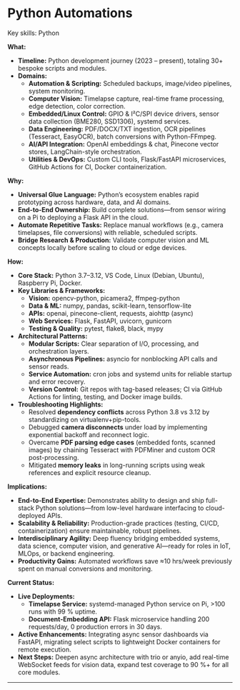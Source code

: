 # Python Automations

Key skills: Python

**What:**

- **Timeline:** Python development journey (2023 – present), totaling 30+ bespoke scripts and modules.
- **Domains:**
    - **Automation & Scripting:** Scheduled backups, image/video pipelines, system monitoring.
    - **Computer Vision:** Timelapse capture, real-time frame processing, edge detection, color correction.
    - **Embedded/Linux Control:** GPIO & I²C/SPI device drivers, sensor data collection (BME280, SSD1306), systemd services.
    - **Data Engineering:** PDF/DOCX/TXT ingestion, OCR pipelines (Tesseract, EasyOCR), batch conversions with Python-FFmpeg.
    - **AI/API Integration:** OpenAI embeddings & chat, Pinecone vector stores, LangChain-style orchestration.
    - **Utilities & DevOps:** Custom CLI tools, Flask/FastAPI microservices, GitHub Actions for CI, Docker containerization.

**Why:**

- **Universal Glue Language:** Python’s ecosystem enables rapid prototyping across hardware, data, and AI domains.
- **End-to-End Ownership:** Build complete solutions—from sensor wiring on a Pi to deploying a Flask API in the cloud.
- **Automate Repetitive Tasks:** Replace manual workflows (e.g., camera timelapses, file conversions) with reliable, scheduled scripts.
- **Bridge Research & Production:** Validate computer vision and ML concepts locally before scaling to cloud or edge devices.

**How:**

- **Core Stack:** Python 3.7–3.12, VS Code, Linux (Debian, Ubuntu), Raspberry Pi, Docker.
- **Key Libraries & Frameworks:**
    - **Vision:** opencv-python, picamera2, ffmpeg-python
    - **Data & ML:** numpy, pandas, scikit-learn, tensorflow-lite
    - **APIs:** openai, pinecone-client, requests, aiohttp (async)
    - **Web Services:** Flask, FastAPI, uvicorn, gunicorn
    - **Testing & Quality:** pytest, flake8, black, mypy
- **Architectural Patterns:**
    - **Modular Scripts:** Clear separation of I/O, processing, and orchestration layers.
    - **Asynchronous Pipelines:** asyncio for nonblocking API calls and sensor reads.
    - **Service Automation:** cron jobs and systemd units for reliable startup and error recovery.
    - **Version Control:** Git repos with tag-based releases; CI via GitHub Actions for linting, testing, and Docker image builds.
- **Troubleshooting Highlights:**
    - Resolved **dependency conflicts** across Python 3.8 vs 3.12 by standardizing on virtualenv+pip-tools.
    - Debugged **camera disconnects** under load by implementing exponential backoff and reconnect logic.
    - Overcame **PDF parsing edge cases** (embedded fonts, scanned images) by chaining Tesseract with PDFMiner and custom OCR post-processing.
    - Mitigated **memory leaks** in long-running scripts using weak references and explicit resource cleanup.

**Implications:**

- **End-to-End Expertise:** Demonstrates ability to design and ship full-stack Python solutions—from low-level hardware interfacing to cloud-deployed APIs.
- **Scalability & Reliability:** Production-grade practices (testing, CI/CD, containerization) ensure maintainable, robust pipelines.
- **Interdisciplinary Agility:** Deep fluency bridging embedded systems, data science, computer vision, and generative AI—ready for roles in IoT, MLOps, or backend engineering.
- **Productivity Gains:** Automated workflows save ≈10 hrs/week previously spent on manual conversions and monitoring.

**Current Status:**

- **Live Deployments:**
    - **Timelapse Service:** systemd-managed Python service on Pi, >100 runs with 99 % uptime.
    - **Document-Embedding API:** Flask microservice handling 200 requests/day, 0 production errors in 30 days.
- **Active Enhancements:** Integrating async sensor dashboards via FastAPI, migrating select scripts to lightweight Docker containers for remote execution.
- **Next Steps:** Deepen async architecture with trio or anyio, add real-time WebSocket feeds for vision data, expand test coverage to 90 %+ for all core modules.

---